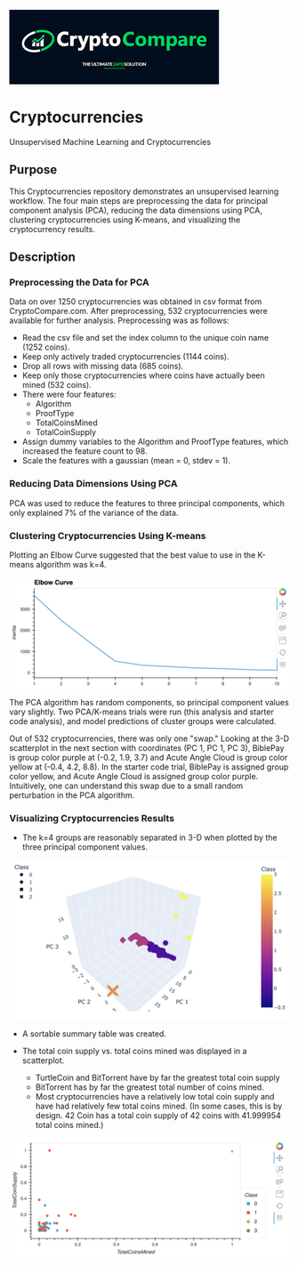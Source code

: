 ![CryptoCompare Logo](./Resources/cryptocompare_logo.png)

# Cryptocurrencies
Unsupervised Machine Learning and Cryptocurrencies

## Purpose

This Cryptocurrencies repository demonstrates an unsupervised learning workflow. The four main steps are preprocessing the data for principal component analysis (PCA), reducing the data dimensions using PCA, clustering cryptocurrencies using K-means, and visualizing the cryptocurrency results.

## Description

### Preprocessing the Data for PCA

Data on over 1250 cryptocurrencies was obtained in csv format from CryptoCompare.com. After preprocessing, 532 cryptocurrencies were available for further analysis. Preprocessing was as follows:
- Read the csv file and set the index column to the unique coin name (1252 coins).
- Keep only actively traded cryptocurrencies (1144 coins).
- Drop all rows with missing data (685 coins).
- Keep only those cryptocurrencies where coins have actually been mined (532 coins).
- There were four features:
    - Algorithm
    - ProofType
    - TotalCoinsMined
    - TotalCoinSupply
- Assign dummy variables to the Algorithm and ProofType features, which increased the feature count to 98.
- Scale the features with a gaussian (mean =  0, stdev = 1).

### Reducing Data Dimensions Using PCA

PCA was used to reduce the features to three principal components, which only explained 7% of the variance of the data.

### Clustering Cryptocurrencies Using K-means

Plotting an Elbow Curve suggested that the best value to use in the K-means algorithm was k=4.

![Elbow Curve](./Resources/elbow_curve.png)

The PCA algorithm has random components, so principal component values vary slightly. Two PCA/K-means trials were run (this analysis and starter code analysis), and model predictions of cluster groups were calculated.

Out of 532 cryptocurrencies, there was only one "swap." Looking at the 3-D scatterplot in the next section with coordinates (PC 1, PC 1, PC 3), BiblePay is group color purple at (-0.2, 1.9, 3.7) and Acute Angle Cloud is group color yellow at (-0.4, 4.2, 8.8). In the starter code trial, BiblePay is assigned group color yellow, and Acute Angle Cloud is assigned group color purple. Intuitively, one can understand this swap due to a small random perturbation in the PCA algorithm.

### Visualizing Cryptocurrencies Results

- The k=4 groups are reasonably separated in 3-D when plotted by the three principal component values.

![3-D Scatterplot](./Resources/3d_scatter.png)

- A sortable summary table was created.

- The total coin supply vs. total coins mined was displayed in a scatterplot.
    - TurtleCoin and BitTorrent have by far the greatest total coin supply
    - BitTorrent has by far the greatest total number of coins mined.
    - Most cryptocurrencies have a relatively low total coin supply and have had relatively few total coins mined. (In some cases, this is by design. 42 Coin has a total coin supply of 42 coins with 41.999954 total coins mined.)

![3-D Scatterplot](./Resources/supply_v_mined_scatter.png)

